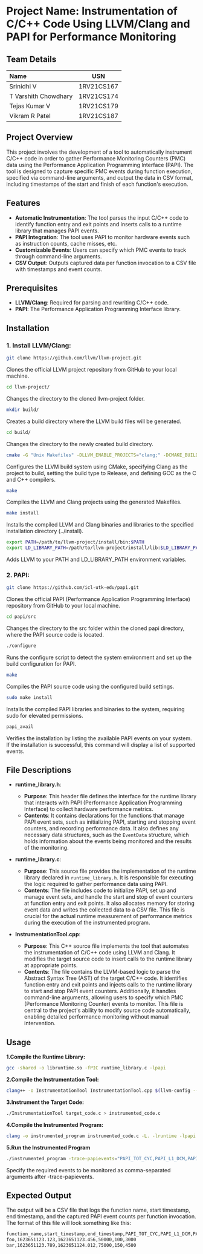 # Project Name: Instrumentation of C/C++ Code Using LLVM/Clang and PAPI for Performance Monitoring

## Team Details
| **Name** |  **USN**  |
|:-----|:--------:|
| Srinidhi V  | 1RV21CS167 |
| T Varshith Chowdhary   |  1RV21CS174  |
| Tejas Kumar V   | 1RV21CS179 |
| Vikram R Patel   | 1RV21CS187 |

## Project Overview
This project involves the development of a tool to automatically instrument C/C++ code in order to gather Performance Monitoring Counters (PMC) data using the Performance Application Programming Interface (PAPI). The tool is designed to capture specific PMC events during function execution, specified via command-line arguments, and output the data in CSV format, including timestamps of the start and finish of each function's execution.

## Features
- **Automatic Instrumentation**: The tool parses the input C/C++ code to identify function entry and exit points and inserts calls to a runtime library that manages PAPI events.
- **PAPI Integration**: The tool uses PAPI to monitor hardware events such as instruction counts, cache misses, etc.
- **Customizable Events**: Users can specify which PMC events to track through command-line arguments.
- **CSV Output**: Outputs captured data per function invocation to a CSV file with timestamps and event counts.

## Prerequisites
- **LLVM/Clang**: Required for parsing and rewriting C/C++ code.
- **PAPI**: The Performance Application Programming Interface library.

## Installation

### 1. Install LLVM/Clang:
```bash
git clone https://github.com/llvm/llvm-project.git
```
Clones the official LLVM project repository from GitHub to your local machine.

```bash
cd llvm-project/ 
```
Changes the directory to the cloned llvm-project folder.

```bash
mkdir build/
```
Creates a build directory where the LLVM build files will be generated.

```bash
cd build/
```
Changes the directory to the newly created build directory.

```bash
cmake -G "Unix Makefiles" -DLLVM_ENABLE_PROJECTS="clang;" -DCMAKE_BUILD_TYPE=Release -DCMAKE_INSTALL_PREFIX=../install -DCMAKE_C_COMPILER=/usr/bin/gcc -DCMAKE_CXX_COMPILER=/usr/bin/g++  ../llvm
```
Configures the LLVM build system using CMake, specifying Clang as the project to build, setting the build type to Release, and defining GCC as the C and C++ compilers.

```bash
make
```
Compiles the LLVM and Clang projects using the generated Makefiles.

```bash
make install
```
Installs the compiled LLVM and Clang binaries and libraries to the specified installation directory (../install).

```bash
export PATH=/path/to/llvm-project/install/bin:$PATH
export LD_LIBRARY_PATH=/path/to/llvm-project/install/lib:$LD_LIBRARY_PATH
```
Adds LLVM to your PATH and LD_LIBRARY_PATH environment variables.


### 2. PAPI:
```bash
git clone https://github.com/icl-utk-edu/papi.git
```
Clones the official PAPI (Performance Application Programming Interface) repository from GitHub to your local machine.

```bash
cd papi/src
```
Changes the directory to the src folder within the cloned papi directory, where the PAPI source code is located.

```bash
./configure 
```
Runs the configure script to detect the system environment and set up the build configuration for PAPI.

```bash
make 
```
Compiles the PAPI source code using the configured build settings.

```bash
sudo make install
```
Installs the compiled PAPI libraries and binaries to the system, requiring sudo for elevated permissions.

```bash
papi_avail
```
Verifies the installation by listing the available PAPI events on your system. If the installation is successful, this command will display a list of supported events.
## File Descriptions

- **runtime_library.h**:
  - **Purpose**: This header file defines the interface for the runtime library that interacts with PAPI (Performance Application Programming Interface) to collect hardware performance metrics.
  - **Contents**: It contains declarations for the functions that manage PAPI event sets, such as initializing PAPI, starting and stopping event counters, and recording performance data. It also defines any necessary data structures, such as the `EventData` structure, which holds information about the events being monitored and the results of the monitoring.

- **runtime_library.c**:
  - **Purpose**: This source file provides the implementation of the runtime library declared in `runtime_library.h`. It is responsible for executing the logic required to gather performance data using PAPI.
  - **Contents**: The file includes code to initialize PAPI, set up and manage event sets, and handle the start and stop of event counters at function entry and exit points. It also allocates memory for storing event data and writes the collected data to a CSV file. This file is crucial for the actual runtime measurement of performance metrics during the execution of the instrumented program.

- **InstrumentationTool.cpp**:
  - **Purpose**: This C++ source file implements the tool that automates the instrumentation of C/C++ code using LLVM and Clang. It modifies the target source code to insert calls to the runtime library at appropriate points.
  - **Contents**: The file contains the LLVM-based logic to parse the Abstract Syntax Tree (AST) of the target C/C++ code. It identifies function entry and exit points and injects calls to the runtime library to start and stop PAPI event counters. Additionally, it handles command-line arguments, allowing users to specify which PMC (Performance Monitoring Counter) events to monitor. This file is central to the project's ability to modify source code automatically, enabling detailed performance monitoring without manual intervention.

## Usage
**1.Compile the Runtime Library:**
```bash
gcc -shared -o libruntime.so -fPIC runtime_library.c -lpapi
```
**2.Compile the Instrumentation Tool:**
```bash
clang++ -o InstrumentationTool InstrumentationTool.cpp $(llvm-config --cxxflags --ldflags --libs all) -lclang-cpp -lclang
```
**3.Instrument the Target Code:**
```bash
./InstrumentationTool target_code.c > instrumented_code.c
```
**4.Compile the Instrumented Program:**
```bash
clang -o instrumented_program instrumented_code.c -L. -lruntime -lpapi
```
**5.Run the Instrumented Program**
```bash
./instrumented_program -trace-papievents="PAPI_TOT_CYC,PAPI_L1_DCM,PAPI_TOT_INS"
```
Specify the required events to be monitored as comma-separated arguments after -trace-papievents.

## Expected Output
The output will be a CSV file that logs the function name, start timestamp, end timestamp, and the captured PAPI event counts per function invocation. The format of this file will look something like this:
```bash
function_name,start_timestamp,end_timestamp,PAPI_TOT_CYC,PAPI_L1_DCM,PAPI_TOT_INS
foo,1623651123.123,1623651123.456,50000,100,3000
bar,1623651123.789,1623651124.012,75000,150,4500
```